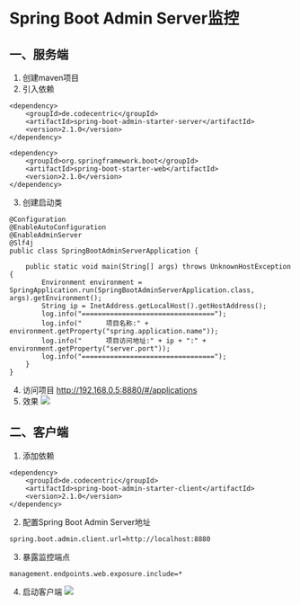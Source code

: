 # Spring Boot Admin Server监控

## 一、服务端
1. 创建maven项目
2. 引入依赖
```
<dependency>
    <groupId>de.codecentric</groupId>
    <artifactId>spring-boot-admin-starter-server</artifactId>
    <version>2.1.0</version>
</dependency>

<dependency>
    <groupId>org.springframework.boot</groupId>
    <artifactId>spring-boot-starter-web</artifactId>
    <version>2.1.0</version>
</dependency>
```
3. 创建启动类
```
@Configuration
@EnableAutoConfiguration
@EnableAdminServer
@Slf4j
public class SpringBootAdminServerApplication {

    public static void main(String[] args) throws UnknownHostException {
        Environment environment = SpringApplication.run(SpringBootAdminServerApplication.class, args).getEnvironment();
        String ip = InetAddress.getLocalHost().getHostAddress();
        log.info("=================================");
        log.info("      项目名称:" + environment.getProperty("spring.application.name"));
        log.info("      项目访问地址:" + ip + ":" + environment.getProperty("server.port"));
        log.info("=================================");
    }
}
```
4. 访问项目
http://192.168.0.5:8880/#/applications
5. 效果
![](https://mdsystem.oss-cn-hangzhou.aliyuncs.com/blog/E63B201D-3BB1-48F3-98B9-E779FFCD39BB.png)

## 二、客户端
1. 添加依赖
```
<dependency>
    <groupId>de.codecentric</groupId>
    <artifactId>spring-boot-admin-starter-client</artifactId>
    <version>2.1.0</version>
</dependency>
```
2. 配置Spring Boot Admin Server地址
```
spring.boot.admin.client.url=http://localhost:8880
```
3. 暴露监控端点
```
management.endpoints.web.exposure.include=*
```
4. 启动客户端
![](https://mdsystem.oss-cn-hangzhou.aliyuncs.com/blog/E74FD11D-1673-45AA-AC9A-6ED2CA5D4536.png)